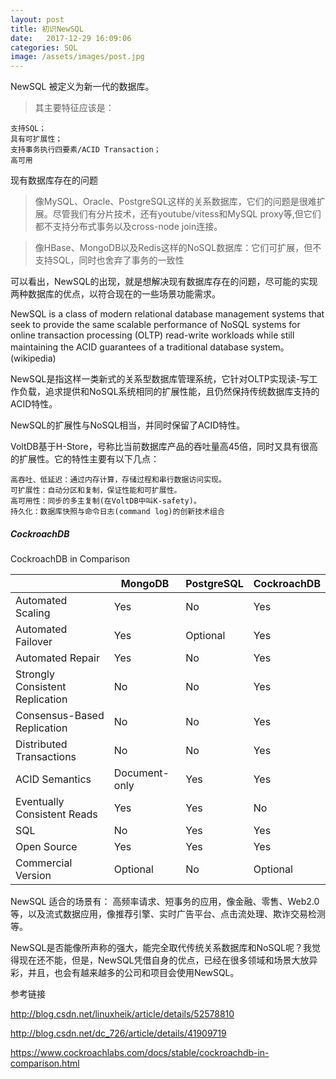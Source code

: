 ```yaml
---
layout: post
title: 初识NewSQL
date:   2017-12-29 16:09:06
categories: SQL
image: /assets/images/post.jpg
---
```


NewSQL 被定义为新一代的数据库。

>其主要特征应该是：

```
支持SQL；
具有可扩展性；
支持事务执行四要素/ACID Transaction；
高可用
```

现有数据库存在的问题

>像MySQL、Oracle、PostgreSQL这样的关系数据库，它们的问题是很难扩展。尽管我们有分片技术，还有youtube/vitess和MySQL proxy等,但它们都不支持分布式事务以及cross-node join连接。

>像HBase、MongoDB以及Redis这样的NoSQL数据库：它们可扩展，但不支持SQL，同时也舍弃了事务的一致性

可以看出，NewSQL的出现，就是想解决现有数据库存在的问题，尽可能的实现两种数据库的优点，以符合现在的一些场景功能需求。

NewSQL is a class of modern relational database management systems that seek to provide the same scalable performance of NoSQL systems for online transaction processing (OLTP) read-write workloads while still maintaining the ACID guarantees of a traditional database system。(wikipedia)

NewSQL是指这样一类新式的关系型数据库管理系统，它针对OLTP实现读-写工作负载，追求提供和NoSQL系统相同的扩展性能，且仍然保持传统数据库支持的ACID特性。

NewSQL的扩展性与NoSQL相当，并同时保留了ACID特性。

VoltDB基于H-Store，号称比当前数据库产品的吞吐量高45倍，同时又具有很高的扩展性。它的特性主要有以下几点：

```
高吞吐、低延迟：通过内存计算，存储过程和串行数据访问实现。
可扩展性：自动分区和复制，保证性能和可扩展性。
高可用性：同步的多主复制(在VoltDB中叫K-safety)。
持久化：数据库快照与命令日志(command log)的创新技术组合
```

##### CockroachDB

CockroachDB in Comparison

||MongoDB|PostgreSQL|CockroachDB|
|-------|--------|-------|-------|
|Automated Scaling|Yes|No|Yes|
|Automated Failover|Yes|Optional|Yes|
|Automated Repair|Yes|No|Yes|
|Strongly Consistent Replication|No|No|Yes|
|Consensus-Based Replication|No|No|Yes|
|Distributed Transactions|No|No|Yes|
|ACID Semantics|Document-only|Yes|Yes|
|Eventually Consistent Reads|Yes|Yes|No|
|SQL|No|Yes|Yes|
|Open Source |Yes|Yes|Yes|
|Commercial Version|Optional|No|Optional|

NewSQL 适合的场景有： 高频率请求、短事务的应用，像金融、零售、Web2.0等，以及流式数据应用，像推荐引擎、实时广告平台、点击流处理、欺诈交易检测等。

NewSQL是否能像所声称的强大，能完全取代传统关系数据库和NoSQL呢？我觉得现在还不能，但是，NewSQL凭借自身的优点，已经在很多领域和场景大放异彩，并且，也会有越来越多的公司和项目会使用NewSQL。



参考链接

http://blog.csdn.net/linuxheik/article/details/52578810

http://blog.csdn.net/dc_726/article/details/41909719

https://www.cockroachlabs.com/docs/stable/cockroachdb-in-comparison.html
